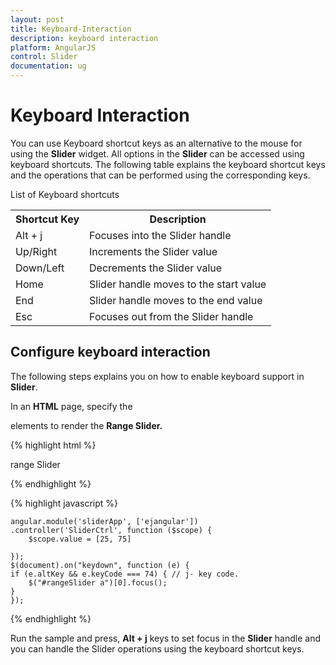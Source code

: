 ```yaml
---
layout: post
title: Keyboard-Interaction
description: keyboard interaction
platform: AngularJS
control: Slider
documentation: ug
---
```


# Keyboard Interaction

You can use Keyboard shortcut keys as an alternative to the mouse for using the **Slider** widget. All options in the **Slider** can be accessed using keyboard shortcuts. The following table explains the keyboard shortcut keys and the operations that can be performed using the corresponding keys.

List of Keyboard shortcuts

<table>
<tr>
<th>
Shortcut Key</th><th>
Description</th></tr>
<tr>
<td>
Alt + j	</td><td>
Focuses into the Slider handle</td></tr>
<tr>
<td>
Up/Right</td><td>
Increments the Slider value</td></tr>
<tr>
<td>
Down/Left</td><td>
Decrements the Slider value</td></tr>
<tr>
<td>
Home</td><td>
Slider handle moves to the start value </td></tr>
<tr>
<td>
End</td><td>
Slider handle moves to the end value</td></tr>
<tr>
<td>
Esc</td><td>
Focuses out from the Slider handle</td></tr>
</table>


## Configure keyboard interaction

The following steps explains you on how to enable keyboard support in **Slider**.

In an **HTML** page, specify the **<div>** elements to render the **Range Slider.**



{% highlight html %}

<div class="txt">range Slider</div>
<div id="rangeSlider" ej-slider e-slidertype="Range" e-values="value"></div>

{% endhighlight %}

{% highlight javascript %}

    angular.module('sliderApp', ['ejangular'])
    .controller('SliderCtrl', function ($scope) {
        $scope.value = [25, 75]

    });
    $(document).on("keydown", function (e) {
    if (e.altKey && e.keyCode === 74) { // j- key code.
        $("#rangeSlider a")[0].focus();
    }
    });

{% endhighlight %}

Run the sample and press, **Alt + j** keys to set focus in the **Slider** handle and you can handle the Slider operations using the keyboard shortcut keys.

